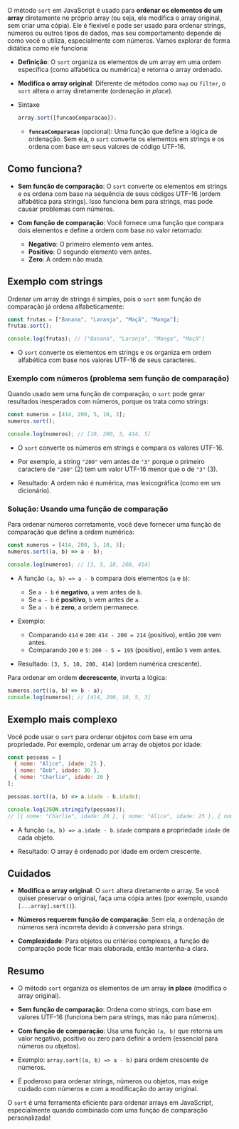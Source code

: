 O método `sort` em JavaScript é usado para **ordenar os elementos de um array** diretamente no próprio array (ou seja, ele modifica o array original, sem criar uma cópia). Ele é flexível e pode ser usado para ordenar strings, números ou outros tipos de dados, mas seu comportamento depende de como você o utiliza, especialmente com números. Vamos explorar de forma didática como ele funciona:

- **Definição**: O `sort` organiza os elementos de um array em uma ordem específica (como alfabética ou numérica) e retorna o array ordenado.
  
- **Modifica o array original**: Diferente de métodos como `map` ou `filter`, o `sort` altera o array diretamente (ordenação *in place*).
  
- Sintaxe
  ```javascript
  array.sort([funcaoComparacao]);
  ```
  
  - **`funcaoComparacao`** (opcional): Uma função que define a lógica de ordenação. Sem ela, o `sort` converte os elementos em strings e os ordena com base em seus valores de código UTF-16.

## Como funciona?

- **Sem função de comparação**: O `sort` converte os elementos em strings e os ordena com base na sequência de seus códigos UTF-16 (ordem alfabética para strings). Isso funciona bem para strings, mas pode causar problemas com números.
  
- **Com função de comparação**: Você fornece uma função que compara dois elementos e define a ordem com base no valor retornado:
  - **Negativo**: O primeiro elemento vem antes.
  - **Positivo**: O segundo elemento vem antes.
  - **Zero**: A ordem não muda.

## Exemplo com strings

Ordenar um array de strings é simples, pois o `sort` sem função de comparação já ordena alfabeticamente:

```javascript
const frutas = ["Banana", "Laranja", "Maçã", "Manga"];
frutas.sort();

console.log(frutas); // ["Banana", "Laranja", "Manga", "Maçã"]
```

- O `sort` converte os elementos em strings e os organiza em ordem alfabética com base nos valores UTF-16 de seus caracteres.

### Exemplo com números (problema sem função de comparação)

Quando usado sem uma função de comparação, o `sort` pode gerar resultados inesperados com números, porque os trata como strings:

```javascript
const numeros = [414, 200, 5, 10, 3];
numeros.sort();

console.log(numeros); // [10, 200, 3, 414, 5]
```

- O `sort` converte os números em strings e compara os valores UTF-16.

- Por exemplo, a string `"200"` vem antes de `"3"` porque o primeiro caractere de `"200"` (2) tem um valor UTF-16 menor que o de `"3"` (3).

- Resultado: A ordem não é numérica, mas lexicográfica (como em um dicionário).

### Solução: Usando uma função de comparação

Para ordenar números corretamente, você deve fornecer uma função de comparação que define a ordem numérica:

```javascript
const numeros = [414, 200, 5, 10, 3];
numeros.sort((a, b) => a - b);

console.log(numeros); // [3, 5, 10, 200, 414]
```

- A função `(a, b) => a - b` compara dois elementos (`a` e `b`):
  - Se `a - b` é **negativo**, `a` vem antes de `b`.
  - Se `a - b` é **positivo**, `b` vem antes de `a`.
  - Se `a - b` é **zero**, a ordem permanece.
    
- Exemplo:
  - Comparando `414` e `200`: `414 - 200 = 214` (positivo), então `200` vem antes.
  - Comparando `200` e `5`: `200 - 5 = 195` (positivo), então `5` vem antes.
    
- Resultado: `[3, 5, 10, 200, 414]` (ordem numérica crescente).

Para ordenar em ordem **decrescente**, inverta a lógica:

```javascript
numeros.sort((a, b) => b - a);
console.log(numeros); // [414, 200, 10, 5, 3]
```

## Exemplo mais complexo

Você pode usar o `sort` para ordenar objetos com base em uma propriedade. Por exemplo, ordenar um array de objetos por idade:

```javascript
const pessoas = [
  { nome: "Alice", idade: 25 },
  { nome: "Bob", idade: 30 },
  { nome: "Charlie", idade: 20 }
];

pessoas.sort((a, b) => a.idade - b.idade);

console.log(JSON.stringify(pessoas));
// [{ nome: "Charlie", idade: 20 }, { nome: "Alice", idade: 25 }, { nome: "Bob", idade: 30 }]
```

- A função `(a, b) => a.idade - b.idade` compara a propriedade `idade` de cada objeto.
  
- Resultado: O array é ordenado por idade em ordem crescente.

## Cuidados

- **Modifica o array original**: O `sort` altera diretamente o array. Se você quiser preservar o original, faça uma cópia antes (por exemplo, usando `[...array].sort()`).
  
- **Números requerem função de comparação**: Sem ela, a ordenação de números será incorreta devido à conversão para strings.
  
- **Complexidade**: Para objetos ou critérios complexos, a função de comparação pode ficar mais elaborada, então mantenha-a clara.

## Resumo

- O método `sort` organiza os elementos de um array **in place** (modifica o array original).
  
- **Sem função de comparação**: Ordena como strings, com base em valores UTF-16 (funciona bem para strings, mas não para números).
  
- **Com função de comparação**: Usa uma função `(a, b)` que retorna um valor negativo, positivo ou zero para definir a ordem (essencial para números ou objetos).
  
- Exemplo: `array.sort((a, b) => a - b)` para ordem crescente de números.
  
- É poderoso para ordenar strings, números ou objetos, mas exige cuidado com números e com a modificação do array original.

O `sort` é uma ferramenta eficiente para ordenar arrays em JavaScript, especialmente quando combinado com uma função de comparação personalizada!